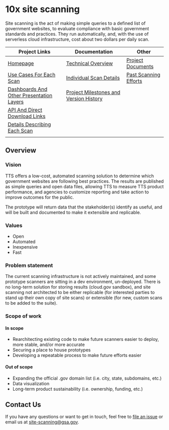 # 10x site scanning

Site scanning is the act of making simple queries to a defined list of government websites, to evaluate compliance with basic government standards and practices. They run automatically, and, with the use of serverless cloud infrastructure, cost about two dollars per daily scan.


|  Project Links | Documentation  | Other  | 
|---|---|---|
|  [Homepage](https://site-scanning.app.cloud.gov/)  |  [Technical Overview]() | [Project Documents]()  | 
| [Use Cases For Each Scan](https://site-scanning.app.cloud.gov/use-cases/)  | [Individual Scan Details]()  | [Past Scanning Efforts](https://github.com/18F/site-scanning/blob/documentation-update/docs/misc/history.md)  | 
| [Dashboards And Other Presentation Layers](https://site-scanning.app.cloud.gov/presentation-layers/)  | [Project Milestones and Version History]() | []()  | 
| [API And Direct Download Links](https://site-scanning.app.cloud.gov/downloads/)  | []()  | []()  | 
| [Details Describing Each Scan](https://site-scanning.app.cloud.gov/scans/)  | []()  | []()  | 
| []()  | []()  | []()  | 


## Overview
### Vision
TTS offers a low-cost, automated scanning solution to determine which government websites are following best practices. The results are published as simple queries and open data files, allowing TTS to measure TTS product performance, and agencies to customize reporting and take action to improve outcomes for the public. 

The prototype will return data that the stakeholder(s) identify as useful, and will be built and documented to make it extensible and replicable.

### Values
- Open
- Automated
- Inexpensive
- Fast

### Problem statement
The current scanning infrastructure is not actively maintained, and some prototype scanners are sitting in a dev environment, un-deployed. There is no long-term solution for storing results (cloud.gov sandbox), and site scanning not architected to be either replicable (for interested parties to stand up their own copy of site scans) or extensible (for new, custom scans to be added to the suite). 

### Scope of work
#### In scope
- Rearchitecting existing code to make future scanners easier to deploy, more stable, and/or more accurate
- Securing a place to house prototypes
- Developing a repeatable process to make future efforts easier
#### Out of scope
- Expanding the official .gov domain list (i.e. city, state, subdomains, etc.)
- Data visualization
- Long-term product sustainability (i.e. ownership, funding, etc.)



## Contact Us

If you have any questions or want to get in touch, feel free to [file an issue](https://github.com/18F/site-scanning/issues) or email us at site-scanning@gsa.gov.  
